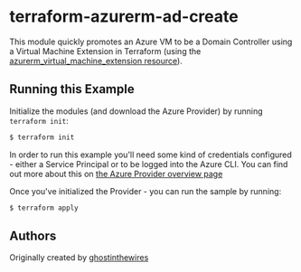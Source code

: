 # terraform-azurerm-ad-create
This module quickly promotes an Azure VM to be a Domain Controller using a Virtual Machine Extension in Terraform (using the [azurerm_virtual_machine_extension resource](https://www.terraform.io/docs/providers/azurerm/r/virtual_machine_extension.html)).

## Running this Example

Initialize the modules (and download the Azure Provider) by running `terraform init`:

```bash
$ terraform init
```

In order to run this example you'll need some kind of credentials configured - either a Service Principal or to be logged into the Azure CLI. You can find out more about this on [the Azure Provider overview page](https://www.terraform.io/docs/providers/azurerm/index.html)

Once you've initialized the Provider - you can run the sample by running:

```bash
$ terraform apply
```
## Authors

Originally created by [ghostinthewires](https://github.com/ghostinthewires)
